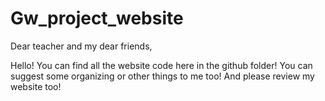 # Gw_project_website
Dear teacher and my dear friends,

Hello! You can find all the website code here in the github folder! 
You can suggest some organizing or other things to me too! And please review my website too!
